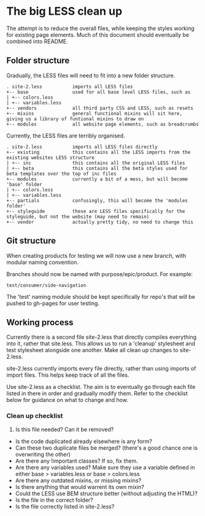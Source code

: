 # The big LESS clean up

The attempt is to reduce the overall files, while keeping the styles working for existing page elements. Much of this document should eventually be combined into README.


## Folder structure

Gradually, the LESS files will need to fit into a new folder structure.

	. site-2.less 			imports all LESS files  
	+-- base 				used for all base level LESS files, such as  
	| +-- colors.less  
	| +-- variables.less  
	+-- vendors				all third party CSS and LESS, such as resets  
	+-- mixins				general functional mixins will sit here, giving us a library of funtional mixins to draw on  
	+-- modules				all website page elements, such as breadcrumbs  

Currently, the LESS files are terribly organised.

	. site-2.less 			imports all LESS files directly  
	+-- existing			this contains all the LESS imports from the existing websites LESS structure  
	| +-- inc 				this contains all the original LESS files  
	| +-- beta				this contains all the beta styles used for beta templates over the top of inc files  
	+-- modules				currently a bit of a mess, but will become 'base' folder  
	| +-- colors.less 	
	| +-- variables.less  
	+-- partials			confusingly, this will become the 'modules folder'  
	+-- styleguide			these are LESS files specifically for the styleguide, but not the website (may need to remain)  
	+-- vendor				actually pretty tidy, no need to change this


## Git structure

When creating products for testing we will now use a new branch, with modular naming convention.

Branches should now be named with purpose/epic/product. For example:

	test/consumer/side-navigation

The 'test' naming module should be kept specifically for repo's that will be pushed to gh-pages for user testing.


## Working process

Currently there is a second file site-2.less that directly compiles everything into it, rather that site.less. This allows us to run a 'cleanup' stylesheet and test stylesheet alongside one another. Make all clean up changes to site-2.less.

site-2.less currently imports every file directly, rather than using imports of import files. This helps keep track of all the files.

Use site-2.less as a checklist. The aim is to eventually go through each file listed in there in order and gradually modify them. Refer to the checklist below for guidance on what to change and how.


### Clean up checklist

1. Is this file needed? Can it be removed?
+ Is the code duplicated already elsewhere is any form?
+ Can these two duplicate files be merged? (there's a good chance one is overwriting the other)
+ Are there any !important classes? If so, fix them.
+ Are there any variables used? Make sure they use a variable defined in either base > variables.less or base > colors.less
+ Are there any outdated mixins, or missing mixins?
+ Is there anything that would warrent its own mixin?
+ Could the LESS use BEM structure better (without adjusting the HTML)?
+ Is the file in the correct folder?
+ Is the file correctly listed in site-2.less?

